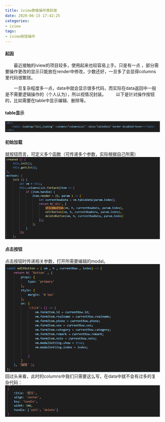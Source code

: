 ```yaml
---
title: iview表格操作类封装
date: 2020-06-15 17:42:25
categories:
- iview
tags:
- iview按钮操作
---
```


#### 起因
&ensp;&ensp;&ensp;&ensp;最近接触的iview的项目较多，使用起来也较容易上手。只是有一点 ，部分需要操作更改的显示只能放在render中修改，少数还好，一旦多了会显得columns里代码很繁琐。
<!--more-->
&ensp;&ensp;&ensp;&ensp;一旦复杂程度多一点，data中就会显示很多代码，而实际在data返回中一般是不需要逻辑操作的（个人认为），所以视情况封装。
&ensp;&ensp;&ensp;&ensp;以下是针对操作按钮的，比如需要在table中显示编辑、删除等。

#### table显示
![funnel](/img/iview_table.jpg)

#### 初始加载
就按钮而言，可定义多个函数（可传递多个参数，实际根据自己所需）
![funnel](/img/iview_table2.jpg)
#### 点击按钮
点击按钮时传递相关参数，打开所需要编辑的modal。
![funnel](/img/iview_table3.jpg)
回过头来看，此时的columns中我们只需要这么写，在data中就不会有过多的复杂代码：
![funnel](/img/iview_table4.jpg)



